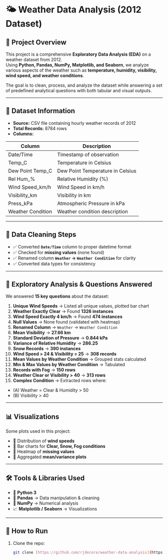 # 🌤️ Weather Data Analysis (2012 Dataset)

## 📌 Project Overview
This project is a comprehensive **Exploratory Data Analysis (EDA)** on a weather dataset from 2012.  
Using **Python, Pandas, NumPy, Matplotlib, and Seaborn**, we analyze various aspects of the weather such as **temperature, humidity, visibility, wind speed, and weather conditions**.  

The goal is to clean, process, and analyze the dataset while answering a set of predefined analytical questions with both tabular and visual outputs.

---

## 📂 Dataset Information
- **Source:** CSV file containing hourly weather records of 2012  
- **Total Records:** 8784 rows  
- **Columns:**  

| Column             | Description |
|--------------------|-------------|
| Date/Time          | Timestamp of observation |
| Temp_C             | Temperature in Celsius |
| Dew Point Temp_C   | Dew Point Temperature in Celsius |
| Rel Hum_%          | Relative Humidity (%) |
| Wind Speed_km/h    | Wind Speed in km/h |
| Visibility_km      | Visibility in km |
| Press_kPa          | Atmospheric Pressure in kPa |
| Weather Condition  | Weather condition description |

---

## 🧹 Data Cleaning Steps
- ✅ Converted **`Date/Time`** column to proper datetime format  
- ✅ Checked for **missing values** (none found)  
- ✅ Renamed column **`Weather` → `Weather Condition`** for clarity  
- ✅ Converted data types for consistency  

---

## 🔎 Exploratory Analysis & Questions Answered

We answered **15 key questions** about the dataset:

1. **Unique Wind Speeds** → Listed all unique values, plotted bar chart  
2. **Weather Exactly Clear** → Found **1326 instances**  
3. **Wind Speed Exactly 4 km/h** → Found **474 instances**  
4. **Null Values** → None found (validated with heatmap)  
5. **Renamed Column** → `Weather` → `Weather Condition`  
6. **Mean Visibility** → **27.66 km**  
7. **Standard Deviation of Pressure** → **0.844 kPa**  
8. **Variance of Relative Humidity** → **286.25**  
9. **Snow Records** → **390 instances**  
10. **Wind Speed > 24 & Visibility = 25** → **308 records**  
11. **Mean Values by Weather Condition** → Grouped stats calculated  
12. **Min & Max Values by Weather Condition** → Tabulated  
13. **Records with Fog** → **150 rows**  
14. **Weather Clear or Visibility > 40** → **313 rows**  
15. **Complex Condition** → Extracted rows where:  
   - (A) Weather = Clear & Humidity > 50  
   - (B) Visibility > 40  

---

## 📊 Visualizations
Some plots used in this project:
- 📌 Distribution of **wind speeds**  
- 📌 Bar charts for **Clear, Snow, Fog conditions**  
- 📌 Heatmap of **missing values**  
- 📌 Aggregated **mean/variance plots**  

---

## 🛠️ Tools & Libraries Used
- 🐍 **Python 3**  
- 🐼 **Pandas** → Data manipulation & cleaning  
- 🔢 **NumPy** → Numerical analysis  
- 📈 **Matplotlib / Seaborn** → Visualizations  

---

## 🚀 How to Run
1. Clone the repo:
   ```bash
   git clone [https://github.com/rjdecore/weather-data-analysis](https://github.com/rjdecore/Python-Project/edit/main/Weather-data).git
